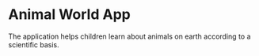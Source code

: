 # Animal World App

The application helps children learn about animals on earth according to a scientific basis.
